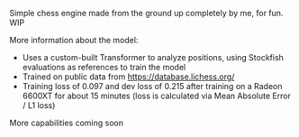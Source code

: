 Simple chess engine made from the ground up completely by me, for fun. WIP

More information about the model: <br>
- Uses a custom-built Transformer to analyze positions, using Stockfish evaluations as references to train the model
- Trained on public data from https://database.lichess.org/ 
- Training loss of 0.097 and dev loss of 0.215 after training on a Radeon 6600XT for about 15 minutes (loss is calculated via Mean Absolute Error / L1 loss)

More capabilities coming soon
